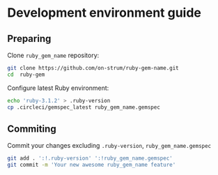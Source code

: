 # Development environment guide

## Preparing

Clone `ruby_gem_name` repository:

```bash
git clone https://github.com/on-strum/ruby-gem-name.git
cd  ruby-gem
```

Configure latest Ruby environment:

```bash
echo 'ruby-3.1.2' > .ruby-version
cp .circleci/gemspec_latest ruby_gem_name.gemspec
```

## Commiting

Commit your changes excluding `.ruby-version`, `ruby_gem_name.gemspec`

```bash
git add . ':!.ruby-version' ':!ruby_gem_name.gemspec'
git commit -m 'Your new awesome ruby_gem_name feature'
```
